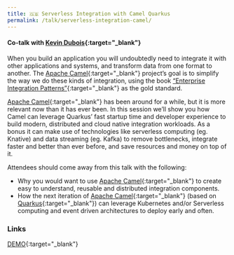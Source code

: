 ```yaml
---
title: 🇬🇧 Serverless Integration with Camel Quarkus
permalink: /talk/serverless-integration-camel/
---
```


#### Co-talk with [Kevin Dubois](https://twitter.com/kevindubois){:target="_blank"}

When you build an application you will undoubtedly need to integrate it with other applications and systems, and transform data from one format to another. The [Apache Camel](https://camel.apache.org/){:target="_blank"} project’s goal is to simplify the way we do these kinds of integration, using the book [“Enterprise Integration Patterns”](https://www.enterpriseintegrationpatterns.com/){:target="_blank"} as the gold standard.

[Apache Camel](https://camel.apache.org/){:target="_blank"} has been around for a while, but it is more relevant now than it has ever been. In this session we’ll show you how Camel can leverage Quarkus’ fast startup time and developer experience to build modern, distributed and cloud native integration workloads. As a bonus it can make use of technologies like serverless computing (eg. Knative) and data streaming (eg. Kafka) to remove bottlenecks, integrate faster and better than ever before, and save resources and money on top of it.

Attendees should come away from this talk with the following:
- Why you would want to use [Apache Camel](https://camel.apache.org/){:target="_blank"} to create easy to understand, reusable and distributed integration components.
- How the next iteration of [Apache Camel](https://camel.apache.org/){:target="_blank"} (based on [Quarkus](https://quarkus.io/){:target="_blank"}) can leverage Kubernetes and/or Serverless computing and event driven architectures to deploy early and often.

### Links

[DEMO](https://github.com/zbendhiba/telegram-kafka/tree/20200201-rhte){:target="_blank"}
